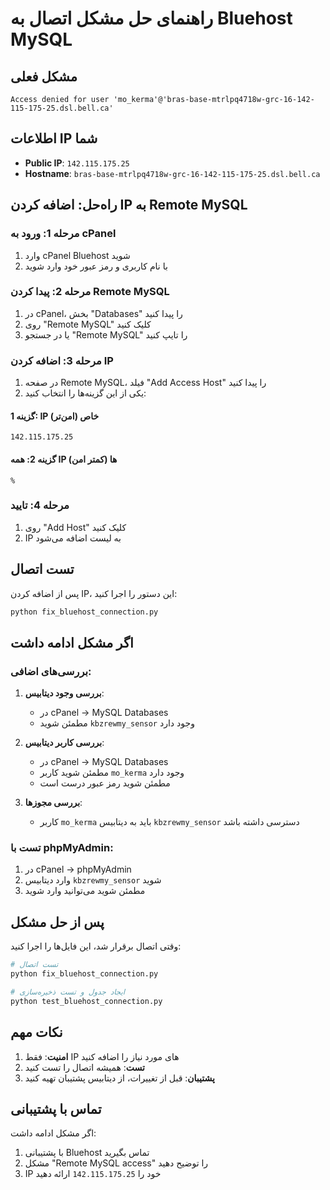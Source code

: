 # راهنمای حل مشکل اتصال به Bluehost MySQL

## مشکل فعلی
```
Access denied for user 'mo_kerma'@'bras-base-mtrlpq4718w-grc-16-142-115-175-25.dsl.bell.ca'
```

## اطلاعات IP شما
- **Public IP**: `142.115.175.25`
- **Hostname**: `bras-base-mtrlpq4718w-grc-16-142-115-175-25.dsl.bell.ca`

## راه‌حل: اضافه کردن IP به Remote MySQL

### مرحله 1: ورود به cPanel
1. وارد cPanel Bluehost شوید
2. با نام کاربری و رمز عبور خود وارد شوید

### مرحله 2: پیدا کردن Remote MySQL
1. در cPanel، بخش "Databases" را پیدا کنید
2. روی "Remote MySQL" کلیک کنید
3. یا در جستجو "Remote MySQL" را تایپ کنید

### مرحله 3: اضافه کردن IP
1. در صفحه Remote MySQL، فیلد "Add Access Host" را پیدا کنید
2. یکی از این گزینه‌ها را انتخاب کنید:

#### گزینه 1: IP خاص (امن‌تر)
```
142.115.175.25
```

#### گزینه 2: همه IP ها (کمتر امن)
```
%
```

### مرحله 4: تایید
1. روی "Add Host" کلیک کنید
2. IP به لیست اضافه می‌شود

## تست اتصال

پس از اضافه کردن IP، این دستور را اجرا کنید:

```bash
python fix_bluehost_connection.py
```

## اگر مشکل ادامه داشت

### بررسی‌های اضافی:

1. **بررسی وجود دیتابیس**:
   - در cPanel → MySQL Databases
   - مطمئن شوید `kbzrewmy_sensor` وجود دارد

2. **بررسی کاربر دیتابیس**:
   - در cPanel → MySQL Databases
   - مطمئن شوید کاربر `mo_kerma` وجود دارد
   - مطمئن شوید رمز عبور درست است

3. **بررسی مجوزها**:
   - کاربر `mo_kerma` باید به دیتابیس `kbzrewmy_sensor` دسترسی داشته باشد

### تست با phpMyAdmin:
1. در cPanel → phpMyAdmin
2. وارد دیتابیس `kbzrewmy_sensor` شوید
3. مطمئن شوید می‌توانید وارد شوید

## پس از حل مشکل

وقتی اتصال برقرار شد، این فایل‌ها را اجرا کنید:

```bash
# تست اتصال
python fix_bluehost_connection.py

# ایجاد جدول و تست ذخیره‌سازی
python test_bluehost_connection.py
```

## نکات مهم

1. **امنیت**: فقط IP های مورد نیاز را اضافه کنید
2. **تست**: همیشه اتصال را تست کنید
3. **پشتیبان**: قبل از تغییرات، از دیتابیس پشتیبان تهیه کنید

## تماس با پشتیبانی

اگر مشکل ادامه داشت:
1. با پشتیبانی Bluehost تماس بگیرید
2. مشکل "Remote MySQL access" را توضیح دهید
3. IP خود را `142.115.175.25` ارائه دهید
